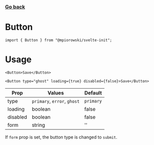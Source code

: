 ### [Go back](https://github.com/mpiorowski/svelte-init#components)

# Button

```
import { Button } from "@mpiorowski/svelte-init";
```

# Usage

```
<Button>Save</Button>
```

```
<Button type="ghost" loading={true} disabled={false}>Save</Button>
```

| Prop     | Values                      | Default   |
| -------- | --------------------------- | --------- |
| type     | `primary`, `error`, `ghost` | `primary` |
| loading  | boolean                     | false     |
| disabled | boolean                     | false     |
| form     | string                      | ''        |

If `form` prop is set, the button type is changed to `submit`.
